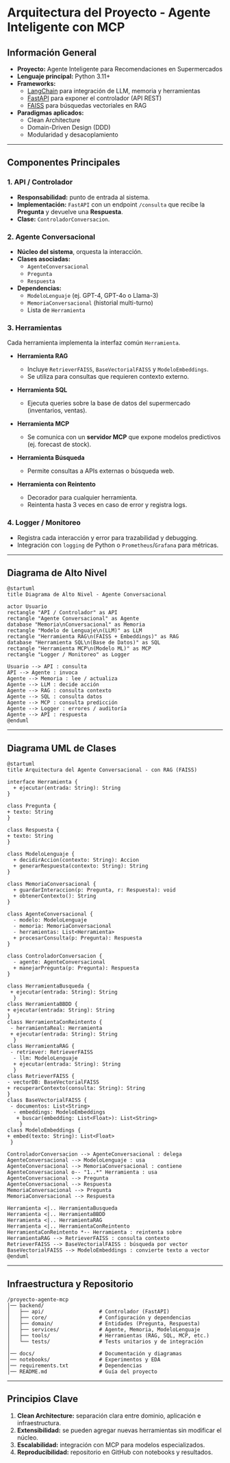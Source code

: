 # Arquitectura del Proyecto - Agente Inteligente con MCP

## Información General
- **Proyecto:** Agente Inteligente para Recomendaciones en Supermercados  
- **Lenguaje principal:** Python 3.11+  
- **Frameworks:**  
  - [LangChain](https://www.langchain.com/) para integración de LLM, memoria y herramientas  
  - [FastAPI](https://fastapi.tiangolo.com/) para exponer el controlador (API REST)  
  - [FAISS](https://faiss.ai/) para búsquedas vectoriales en RAG  
- **Paradigmas aplicados:**  
  - Clean Architecture  
  - Domain-Driven Design (DDD)  
  - Modularidad y desacoplamiento  

---

## Componentes Principales

### 1. API / Controlador
- **Responsabilidad:** punto de entrada al sistema.  
- **Implementación:** `FastAPI` con un endpoint `/consulta` que recibe la **Pregunta** y devuelve una **Respuesta**.  
- **Clase:** `ControladorConversacion`.  

### 2. Agente Conversacional
- **Núcleo del sistema**, orquesta la interacción.  
- **Clases asociadas:**  
  - `AgenteConversacional`  
  - `Pregunta`  
  - `Respuesta`  
- **Dependencias:**  
  - `ModeloLenguaje` (ej. GPT-4, GPT-4o o Llama-3)  
  - `MemoriaConversacional` (historial multi-turno)  
  - Lista de `Herramienta`  

### 3. Herramientas
Cada herramienta implementa la interfaz común `Herramienta`.  

- **Herramienta RAG**  
  - Incluye `RetrieverFAISS`, `BaseVectorialFAISS` y `ModeloEmbeddings`.  
  - Se utiliza para consultas que requieren contexto externo.  

- **Herramienta SQL**  
  - Ejecuta queries sobre la base de datos del supermercado (inventarios, ventas).  

- **Herramienta MCP**  
  - Se comunica con un **servidor MCP** que expone modelos predictivos (ej. forecast de stock).  

- **Herramienta Búsqueda**  
  - Permite consultas a APIs externas o búsqueda web.  

- **Herramienta con Reintento**  
  - Decorador para cualquier herramienta.  
  - Reintenta hasta 3 veces en caso de error y registra logs.  

### 4. Logger / Monitoreo
- Registra cada interacción y error para trazabilidad y debugging.  
- Integración con `logging` de Python o `Prometheus`/`Grafana` para métricas.  

---

## Diagrama de Alto Nivel

```plantuml
@startuml
title Diagrama de Alto Nivel - Agente Conversacional

actor Usuario
rectangle "API / Controlador" as API
rectangle "Agente Conversacional" as Agente
database "Memoria\nConversacional" as Memoria
rectangle "Modelo de Lenguaje\n(LLM)" as LLM
rectangle "Herramienta RAG\n(FAISS + Embeddings)" as RAG
database "Herramienta SQL\n(Base de Datos)" as SQL
rectangle "Herramienta MCP\n(Modelo ML)" as MCP
rectangle "Logger / Monitoreo" as Logger

Usuario --> API : consulta
API --> Agente : invoca
Agente --> Memoria : lee / actualiza
Agente --> LLM : decide acción
Agente --> RAG : consulta contexto
Agente --> SQL : consulta datos
Agente --> MCP : consulta predicción
Agente --> Logger : errores / auditoría
Agente --> API : respuesta
@enduml
```

---

## Diagrama UML de Clases

```plantuml
@startuml
title Arquitectura del Agente Conversacional - con RAG (FAISS)

interface Herramienta {
  + ejecutar(entrada: String): String
}

class Pregunta {
+ texto: String
}

class Respuesta {
+ texto: String
}

class ModeloLenguaje {
  + decidirAccion(contexto: String): Accion
  + generarRespuesta(contexto: String): String
}

class MemoriaConversacional {
  + guardarInteraccion(p: Pregunta, r: Respuesta): void
  + obtenerContexto(): String
}

class AgenteConversacional {
  - modelo: ModeloLenguaje
  - memoria: MemoriaConversacional
  - herramientas: List<Herramienta>
  + procesarConsulta(p: Pregunta): Respuesta
}

class ControladorConversacion {
  - agente: AgenteConversacional
  + manejarPregunta(p: Pregunta): Respuesta
}

class HerramientaBusqueda {
 + ejecutar(entrada: String): String
  }
class HerramientaBBDD {
+ ejecutar(entrada: String): String
}
class HerramientaConReintento {
 - herramientaReal: Herramienta
 + ejecutar(entrada: String): String
  }
class HerramientaRAG {
 - retriever: RetrieverFAISS
  - llm: ModeloLenguaje
  + ejecutar(entrada: String): String
  }
class RetrieverFAISS {
- vectorDB: BaseVectorialFAISS
+ recuperarContexto(consulta: String): String
}
class BaseVectorialFAISS {
 - documentos: List<String>
  - embeddings: ModeloEmbeddings
   + buscar(embedding: List<Float>): List<String>
    }
class ModeloEmbeddings {
+ embed(texto: String): List<Float>
 }

ControladorConversacion --> AgenteConversacional : delega
AgenteConversacional --> ModeloLenguaje : usa
AgenteConversacional --> MemoriaConversacional : contiene
AgenteConversacional o-- "1..*" Herramienta : usa
AgenteConversacional --> Pregunta
AgenteConversacional --> Respuesta
MemoriaConversacional --> Pregunta
MemoriaConversacional --> Respuesta

Herramienta <|.. HerramientaBusqueda
Herramienta <|.. HerramientaBBDD
Herramienta <|.. HerramientaRAG
Herramienta <|.. HerramientaConReintento
HerramientaConReintento *-- Herramienta : reintenta sobre
HerramientaRAG --> RetrieverFAISS : consulta contexto
RetrieverFAISS --> BaseVectorialFAISS : búsqueda por vector
BaseVectorialFAISS --> ModeloEmbeddings : convierte texto a vector
@enduml
```

---

## Infraestructura y Repositorio

```
/proyecto-agente-mcp
│── backend/
│   ├── api/                  # Controlador (FastAPI)
│   ├── core/                 # Configuración y dependencias
│   ├── domain/               # Entidades (Pregunta, Respuesta)
│   ├── services/             # Agente, Memoria, ModeloLenguaje
│   ├── tools/                # Herramientas (RAG, SQL, MCP, etc.)
│   └── tests/                # Tests unitarios y de integración
│
│── docs/                     # Documentación y diagramas
│── notebooks/                # Experimentos y EDA
│── requirements.txt          # Dependencias
│── README.md                 # Guía del proyecto
```

---

## Principios Clave
1. **Clean Architecture:** separación clara entre dominio, aplicación e infraestructura.  
2. **Extensibilidad:** se pueden agregar nuevas herramientas sin modificar el núcleo.  
3. **Escalabilidad:** integración con MCP para modelos especializados.  
4. **Reproducibilidad:** repositorio en GitHub con notebooks y resultados.  
